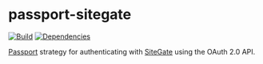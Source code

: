 # passport-sitegate

[![Build](https://travis-ci.org/sitegate/passport-sitegate.svg?branch=master)](https://travis-ci.org/sitegate/passport-sitegate)
[![Dependencies](https://david-dm.org/sitegate/passport-sitegate.svg)](https://david-dm.org/sitegate/passport-sitegate)

[Passport](http://passportjs.org/) strategy for authenticating with [SiteGate](https://github.com/sitegate/sitegate)
using the OAuth 2.0 API.
